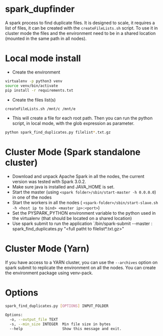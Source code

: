 # spark_dupfinder
A spark process to find duplicate files. It is designed to scale, it requires a list of files, it can be created with the `createFileLists.sh` script. 
To use it in cluster mode the files and the environment need to be in a shared location (mounted in the same path in all nodes). 

# Local mode install

  - Create the environment

 ```bash
 virtualenv -p python3 venv
 source venv/bin/activate
 pip install -r requirements.txt
```
 - Create the files list(s)
```bash
createFileLists.sh /mnt/c /mnt/e
```

  - This will create a file for each root path. Then you can run the python script, in local mode, with the glob expression as parameter. 
```bash
python spark_find_duplicates.py filelist*.txt.gz
```

# Cluster Mode (Spark standalone cluster)

  - Download and unpack Apache Spark in all the nodes, the current version was tested with Spark 3.0.2. 
  - Make sure java is installed and JAVA_HOME is set.
  - Start the master (using `<spark folder>/sbin/start-master -h 0.0.0.0`) in one of the nodes
  - Start the workers in all the nodes ( `<spark-folder>/sbin/start-slave.sh -h <host ip to bind> <master ip>:<port>`)
  - Set the PYSPARK_PYTHON environment variable to the python used in the virtualenv (that should be located on a shared location)
  - Use spark submit to run the application `<spark-folder>/bin/spark-submit  --master <master ip>:<port> spark_find_duplicates.py "<full patht to filelist*.txt.gz>"
  
# Cluster Mode (Yarn) 

If you have access to a YARN cluster, you can use the `--archives` option on spark submit to replicate the environment on all the nodes. You can create the environment package using venv-pack. 

# Options

```bash
spark_find_duplicates.py [OPTIONS] INPUT_FOLDER

Options:
  -o, --output_file TEXT
  -s, --min_size INTEGER  Min file size in bytes
  --help                  Show this message and exit.
```
